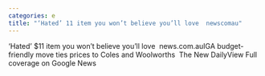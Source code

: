 ```yaml
---
categories: e
title: "‘Hated’ 11 item you won’t believe you’ll love  newscomau"
---
```

‘Hated’ $11 item you won’t believe you’ll love&nbsp;&nbsp;news.com.auIGA budget-friendly move ties prices to Coles and Woolworths&nbsp;&nbsp;The New DailyView Full coverage on Google News